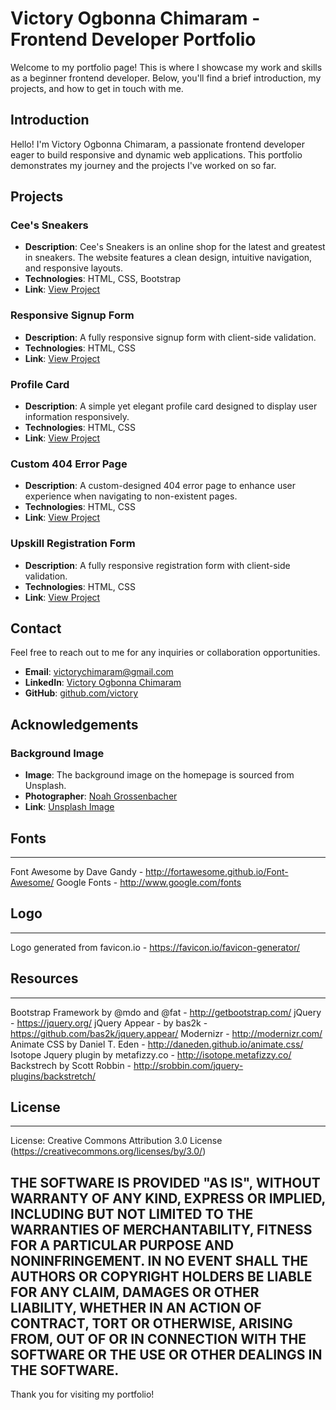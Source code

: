 
# Victory Ogbonna Chimaram - Frontend Developer Portfolio

Welcome to my portfolio page! This is where I showcase my work and skills as a beginner frontend developer. Below, you'll find a brief introduction, my projects, and how to get in touch with me.

## Introduction

Hello! I'm Victory Ogbonna Chimaram, a passionate frontend developer eager to build responsive and dynamic web applications. This portfolio demonstrates my journey and the projects I've worked on so far.

## Projects

### Cee's Sneakers
- **Description**: Cee's Sneakers is an online shop for the latest and greatest in sneakers. The website features a clean design, intuitive navigation, and responsive layouts.
- **Technologies**: HTML, CSS, Bootstrap
- **Link**: [View Project]( https://ogbonna-victory.github.io/Sneaker-shop/)

### Responsive Signup Form
- **Description**: A fully responsive signup form with client-side validation.
- **Technologies**: HTML, CSS
- **Link**: [View Project](https://ogbonna-victory.github.io/Form/)

### Profile Card
- **Description**: A simple yet elegant profile card designed to display user information responsively.
- **Technologies**: HTML, CSS
- **Link**: [View Project](https://ogbonna-victory.github.io/Profile-Card/)

### Custom 404 Error Page
- **Description**: A custom-designed 404 error page to enhance user experience when navigating to non-existent pages.
- **Technologies**: HTML, CSS
- **Link**: [View Project](https://ogbonna-victory.github.io/custom-404-error/)

### Upskill Registration Form
- **Description**: A fully responsive registration form with client-side validation.
- **Technologies**: HTML, CSS
- **Link**: [View Project](https://ogbonna-victory.github.io/Upskill-Form/)

## Contact

Feel free to reach out to me for any inquiries or collaboration opportunities.

- **Email**: victorychimaram@gmail.com
- **LinkedIn**: [Victory Ogbonna Chimaram](https://www.linkedin.com/in/victory-ogbonna1998)
- **GitHub**: [github.com/victory](https://github.com/ogbonna-victory)

## Acknowledgements

### Background Image
- **Image**: The background image on the homepage is sourced from Unsplash.
- **Photographer**: [Noah Grossenbacher](https://unsplash.com/@ravni)
- **Link**: [Unsplash Image](https://unsplash.com/photos/lighted-house-in-city-near-glacier-mountain-at-nighttime-_7hiYkKVmsk)

## Fonts
------------------------------------------------------
Font Awesome by Dave Gandy - http://fortawesome.github.io/Font-Awesome/
Google Fonts - http://www.google.com/fonts

## Logo
-------------------------------------------
Logo generated from favicon.io - https://favicon.io/favicon-generator/

## Resources
------------------------------------------------------
Bootstrap Framework by @mdo and @fat - http://getbootstrap.com/
jQuery - https://jquery.org/
jQuery Appear - by bas2k - https://github.com/bas2k/jquery.appear/
Modernizr - http://modernizr.com/
Animate CSS by Daniel T. Eden - http://daneden.github.io/animate.css/
Isotope Jquery plugin by metafizzy.co - http://isotope.metafizzy.co/
Backstrech by Scott Robbin - http://srobbin.com/jquery-plugins/backstretch/

## License
-------------------------------------------------------------
License: Creative Commons Attribution 3.0 License (https://creativecommons.org/licenses/by/3.0/)

THE SOFTWARE IS PROVIDED "AS IS", WITHOUT WARRANTY OF ANY KIND, EXPRESS OR
IMPLIED, INCLUDING BUT NOT LIMITED TO THE WARRANTIES OF MERCHANTABILITY,
FITNESS FOR A PARTICULAR PURPOSE AND NONINFRINGEMENT. IN NO EVENT SHALL THE
AUTHORS OR COPYRIGHT HOLDERS BE LIABLE FOR ANY CLAIM, DAMAGES OR OTHER
LIABILITY, WHETHER IN AN ACTION OF CONTRACT, TORT OR OTHERWISE, ARISING FROM,
OUT OF OR IN CONNECTION WITH THE SOFTWARE OR THE USE OR OTHER DEALINGS IN
THE SOFTWARE.
---

Thank you for visiting my portfolio!
